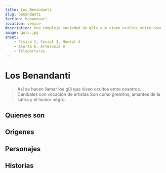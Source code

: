 ```yaml
---
title: Los Benandanti
slug: benandanti
faction: benandanti
location: venice
description: Una compleja sociedad de gûls que viven ocultos entre nosotros 
image: guls.jpg
sheet:
    - Fisico 2, Social 3, Mental 4
    - Alerta 6, Artesanía 8
    - Teleportarse.
---
```


# Los Benandanti

> Así se hacen llamar los gûl que viven ocultos entre nosotros.
> Caníbales con vocación de artistas
> Son como gremlins, amantes de la sátira y el humor negro.

## Quienes son

## Origenes

## Personajes

<Characters faction="benandanti"/>

## Historias

